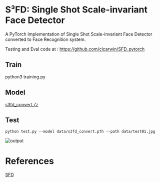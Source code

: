 # S³FD: Single Shot Scale-invariant Face Detector
A PyTorch Implementation of Single Shot Scale-invariant Face Detector converted to Face Recognition system.

Testing and Eval code at : https://github.com/clcarwin/SFD_pytorch

## Train 
python3 training.py

## Model
[s3fd_convert.7z](https://github.com/clcarwin/SFD_pytorch/releases/tag/v0.1)

## Test
```
python test.py --model data/s3fd_convert.pth --path data/test01.jpg
```
![output](data/test01_output.png)

# References
[SFD](https://github.com/sfzhang15/SFD)
